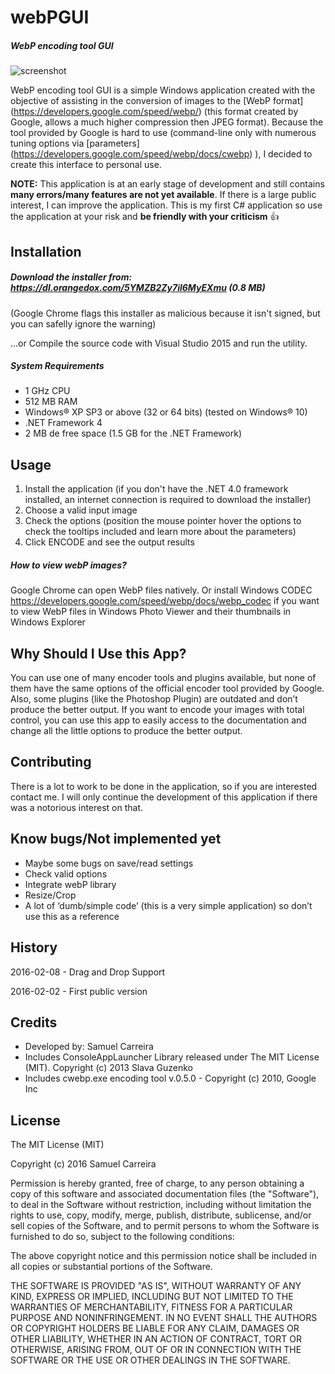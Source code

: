 # webPGUI
##### WebP encoding tool GUI

![screenshot](https://dl.dropboxusercontent.com/u/18494731/webp_screenshot2.PNG)

WebP encoding tool GUI is a simple Windows application created with the objective of assisting in the conversion of images to the [WebP format] (https://developers.google.com/speed/webp/) (this format created by Google, allows a much higher compression then JPEG format).
Because the tool provided by Google is hard to use (command-line only with numerous tuning options via [parameters] (https://developers.google.com/speed/webp/docs/cwebp) ), I decided to create this interface to personal use.

**NOTE:** This application is at an early stage of development and still contains **many errors/many features are not yet available**. If there is a large public interest, I can improve the application. This is my first C# application so use the application at your risk and **be friendly with your criticism** :+1:

## Installation
##### Download the installer from: https://dl.orangedox.com/5YMZB2Zy7il6MyEXmu (0.8 MB)
(Google Chrome flags this installer as malicious because it isn't signed, but you can safelly ignore the warning)

...or Compile the source code with Visual Studio 2015 and run the utility.

##### System Requirements
* 1 GHz CPU
* 512 MB RAM 
* Windows® XP SP3 or above (32 or 64 bits) (tested on Windows® 10) 
* .NET Framework 4
* 2 MB de free space (1.5 GB for the .NET Framework) 


## Usage
1. Install the application (if you don't have the .NET 4.0 framework installed, an internet connection is required to download the installer)
2. Choose a valid input image
3. Check the options (position the mouse pointer hover the options to check the tooltips included and learn more about the parameters)
3. Click ENCODE and see the output results

##### How to view webP images?
Google Chrome can open WebP files natively. Or install Windows CODEC https://developers.google.com/speed/webp/docs/webp_codec if you want to view WebP files in Windows Photo Viewer and their thumbnails in Windows Explorer

## Why Should I Use this App?
You can use one of many encoder tools and plugins available, but none of them have the same options of the official encoder tool provided by Google. Also, some plugins (like the Photoshop Plugin) are outdated and don’t produce the better output. If you want to encode your images with total control, you can use this app to easily access to the documentation and change all the little options to produce the better output.

## Contributing
There is a lot to work to be done in the application, so if you are interested contact me. I will only continue the development of this application if there was a notorious interest on that. 

## Know bugs/Not implemented yet
- Maybe some bugs on save/read settings
- Check valid options
- Integrate webP library
- Resize/Crop
- A lot of ‘dumb/simple code’ (this is a very simple application) so don’t use this as a reference

## History
2016-02-08 - Drag and Drop Support

2016-02-02 - First public version

## Credits
- Developed by: Samuel Carreira
- Includes ConsoleAppLauncher Library released under The MIT License (MIT). Copyright (c) 2013 Slava Guzenko 
- Includes cwebp.exe encoding tool v.0.5.0 - Copyright (c) 2010, Google Inc

## License
The MIT License (MIT)

Copyright (c) 2016 Samuel Carreira

Permission is hereby granted, free of charge, to any person obtaining a copy of this software and associated documentation files (the "Software"), to deal in the Software without restriction, including without limitation the rights to use, copy, modify, merge, publish, distribute, sublicense, and/or sell copies of the Software, and to permit persons to whom the Software is furnished to do so, subject to the following conditions:

The above copyright notice and this permission notice shall be included in all copies or substantial portions of the Software.

THE SOFTWARE IS PROVIDED "AS IS", WITHOUT WARRANTY OF ANY KIND, EXPRESS OR IMPLIED, INCLUDING BUT NOT LIMITED TO THE WARRANTIES OF MERCHANTABILITY, FITNESS FOR A PARTICULAR PURPOSE AND NONINFRINGEMENT. IN NO EVENT SHALL THE AUTHORS OR COPYRIGHT HOLDERS BE LIABLE FOR ANY CLAIM, DAMAGES OR OTHER LIABILITY, WHETHER IN AN ACTION OF CONTRACT, TORT OR OTHERWISE, ARISING FROM, OUT OF OR IN CONNECTION WITH THE SOFTWARE OR THE USE OR OTHER DEALINGS IN THE SOFTWARE.
